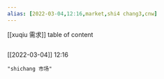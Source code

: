 ```yaml
---
alias: [2022-03-04,12:16,market,shi4 chang3,cnw]
---
```

[[xuqiu 需求]]
table of content
```toc
```

[[2022-03-04]] 12:16

```query
"shichang 市场"
```